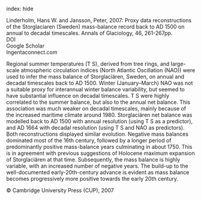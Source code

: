 index: hide

<div class="Citation">

  <div class="Citation-body">
    <div class="Citation-text">Linderholm, Hans W. and Jansson, Peter, 2007: Proxy data reconstructions of the Storglaciaren (Sweden) mass-balance record back to AD 1500 on annual to decadal timescales. <span class="Article-journal">Annals of Glaciology, </span><span class="Article-volume">46, </span>261-267pp.</div>
    <div class="Citation-links">
      <div class="CitationLink" data-href="https://doi.org/10.3189/172756407782871404">
        <div class="CitationLink-icon CitationLink-Doi"></div>
        <div class="CitationLink-text">DOI</div>
      </div>
      <div class="CitationLink" data-href="https://scholar.google.com/scholar?q=10.3189/172756407782871404">
        <div class="CitationLink-icon CitationLink-Scholar"></div>
        <div class="CitationLink-text">Google Scholar</div>
      </div>
      <div class="CitationLink" data-href="http://www.ingentaconnect.com/content/igsoc/agl/2007/00000046/00000001/art00039">
        <div class="CitationLink-icon CitationLink-Publisher"></div>
        <div class="CitationLink-text">Ingentaconnect.com</div>
      </div>
    </div>
  </div>
</div>

Regional summer temperatures (T                S), derived from tree rings, and large-scale atmospheric circulation indices (North Atlantic Oscillation (NAO)) were used to infer the mass balance of Storglaciären, Sweden, on annual and decadal timescales back to AD 1500. Winter (January–March) NAO was not a suitable proxy for interannual winter balance variability, but seemed to have substantial influence on decadal timescales. T                S were highly correlated to the summer balance, but also to the annual net balance. This association was much weaker on decadal timescales, mainly because of the increased maritime climate around 1980. Storglaciären net balance was modelled back to AD 1500 with annual resolution (using T                S as a predictor), and AD 1664 with decadal resolution (using T                S and NAO as predictors). Both reconstructions displayed similar evolution. Negative mass balances dominated most of the 16th century, followed by a longer period of predominantly positive mass-balance years culminating in about 1750. This is in agreement with previous suggestions of Holocene maximum expansion of Storglaciären at that time. Subsequently, the mass balance is highly variable, with an increased number of negative years. The build-up to the well-documented early-20th-century advance is evident as mass balance becomes progressively more positive towards the early 20th century.

<div class="Citation-copy">
&copy; Cambridge University Press (CUP), 2007
</div>